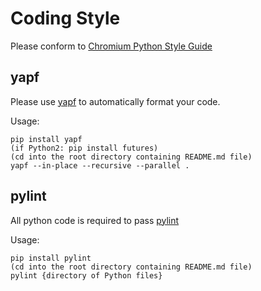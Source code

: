 # Coding Style
Please conform to [Chromium Python Style Guide](https://chromium.googlesource.com/chromium/src/+/master/styleguide/python/python.md)

## yapf
Please use [yapf](https://github.com/google/yapf/) to automatically format your code.

Usage:
```
pip install yapf
(if Python2: pip install futures)
(cd into the root directory containing README.md file)
yapf --in-place --recursive --parallel .
```

## pylint
All python code is required to pass [pylint](https://www.pylint.org/)

Usage:
```
pip install pylint
(cd into the root directory containing README.md file)
pylint {directory of Python files}
```
